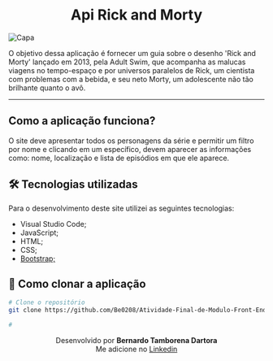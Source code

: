 <h1 align="center">Api Rick and Morty</h1>

![Capa](https://user-images.githubusercontent.com/66806696/134559799-5c8ce36b-031d-48a1-bfb8-9616dfe9e317.png)

O objetivo dessa aplicação é fornecer um guia sobre o desenho 'Rick and Morty' lançado em 2013, pela Adult Swim, que acompanha as malucas viagens no tempo-espaço e por universos paralelos de Rick, um cientista com problemas com a bebida, e seu neto Morty, um adolescente não tão brilhante quanto o avô.

---

## Como a aplicação funciona?

O site deve apresentar todos os personagens da série e permitir um filtro por nome e clicando em um específico, devem aparecer as informações como: nome, localização e lista de episódios em que ele aparece.

## 🛠 Tecnologias utilizadas

Para o desenvolvimento deste site utilizei as seguintes tecnologias:

- Visual Studio Code;
- JavaScript;
- HTML;
- CSS;
- [Bootstrap;](https://getbootstrap.com)

## 🚀 Como clonar a aplicação

```bash
# Clone o repositório
git clone https://github.com/Be0208/Atividade-Final-de-Modulo-Front-End-3

#

```

<p align= center>
Desenvolvido por <strong>Bernardo Tamborena Dartora</strong>   <br>   Me adicione no <a href="https://www.linkedin.com/in/bernardo-dartora-550376291/"target="_blank">Linkedin</a>
</p>
